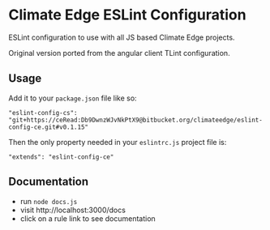 # Climate Edge ESLint Configuration

ESLint configuration to use with all JS based Climate Edge projects.

Original version ported from the angular client TLint configuration.

## Usage

Add it to your `package.json` file like so:

```
"eslint-config-cs": "git+https://ceRead:Db9DwnzWJvNkPtX9@bitbucket.org/climateedge/eslint-config-ce.git#v0.1.15"
```

Then the only property needed in your `eslintrc.js` project file is:

```
"extends": "eslint-config-ce"
```

## Documentation

- run `node docs.js`
- visit http://localhost:3000/docs
- click on a rule link to see documentation
